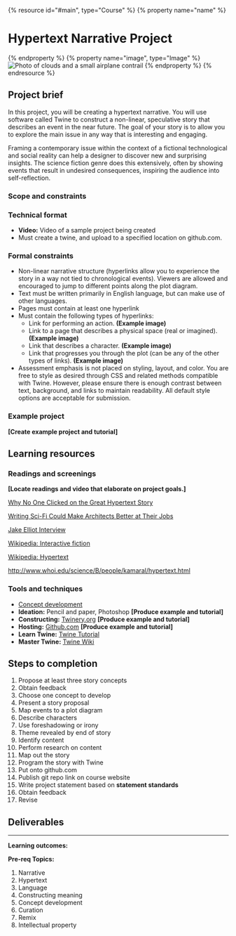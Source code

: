 {% resource id="#main", type="Course" %}
{% property name="name" %}
# Hypertext Narrative Project
{% endproperty %}
{% property name="image", type="Image" %}
![Photo of clouds and a small airplane contrail](https://unsplash.it/3000/1500?image=38)
{% endproperty %}
{% endresource %}
## Project brief
 In this project, you will be creating a hypertext narrative. You will use software called Twine to construct a non-linear, speculative story that describes an event in the near future. The goal of your story is to allow you to explore the main issue in any way that is interesting and engaging.
 
 Framing a contemporary issue within the context of a fictional technological and social reality can help a designer to discover new and surprising insights. The science fiction genre does this extensively, often by showing events that result in undesired consequences, inspiring the audience into self-reflection.
 
### Scope and constraints
 
### Technical format

- **Video:** Video of a sample project being created
- Must create a twine, and upload to a specified location on github.com.

### Formal constraints
* Non-linear narrative structure (hyperlinks allow you to experience the story in a way not tied to chronological events). Viewers are allowed and encouraged to jump to different points along the plot diagram.
* Text must be written primarily in English language, but can make use of other languages.
* Pages must contain at least one hyperlink
* Must contain the following types of hyperlinks:
  - Link for performing an action. **(Example image)**
  - Link to a page that describes a physical space (real or imagined). **(Example image)**
  - Link that describes a character. **(Example image)**
  - Link that progresses you through the plot (can be any of the other types of links). **(Example image)**
* Assessment emphasis is not placed on styling, layout, and color. You are free to style as desired through CSS and related methods compatible with Twine. However, please ensure there is enough contrast between text, background, and links to maintain readability. All default style options are acceptable for submission.

### Example project
**[Create example project and tutorial]**

## Learning resources

### Readings and screenings
**[Locate readings and video that elaborate on project goals.]**

[Why No One Clicked on the Great Hypertext Story](http://www.wired.com/2013/04/hypertext/)

[Writing Sci-Fi Could Make Architects Better at Their Jobs](http://www.wired.com/2016/04/writing-sci-fi-make-architects-better-jobs/)

[Jake Elliot Interview](http://gameological.com/2013/01/jake-elliott-writer-and-designer-of-kentucky-route-zero/)

[Wikipedia: Interactive fiction](https://en.wikipedia.org/wiki/Interactive_fiction)

[Wikipedia: Hypertext](https://en.wikipedia.org/wiki/Hypertext)

http://www.whoi.edu/science/B/people/kamaral/hypertext.html

### Tools and techniques
- [Concept development](../topics/concept_development.md)
- **Ideation:** Pencil and paper, Photoshop **[Produce example and tutorial]**
- **Constructing:** [Twinery.org](https://twinery.org/) **[Produce example and tutorial]**
- **Hosting:** [Github.com](http://github.com) **[Produce example and tutorial]**
- **Learn Twine:** [Twine Tutorial](http://www.auntiepixelante.com/twine/)
- **Master Twine:** [Twine Wiki](http://twinery.org/wiki/twine2:guide)

## Steps to completion 
1. Propose at least three story concepts
2. Obtain feedback
3. Choose one concept to develop
4. Present a story proposal
  1. Map events to a plot diagram
  2. Describe characters
  3. Use foreshadowing or irony
  4. Theme revealed by end of story
5. Identify content
6. Perform research on content
7. Map out the story
8. Program the story with Twine
9. Put onto github.com
10. Publish git repo link on course website
11. Write project statement based on **statement standards**
12. Obtain feedback
13. Revise

## Deliverables


---

**Learning outcomes:**


**Pre-req Topics:**
1. Narrative
2. Hypertext
3. Language
4. Constructing meaning
5. Concept development
6. Curation
7. Remix
8. Intellectual property
